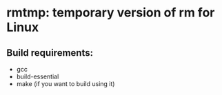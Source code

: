 # rmtmp: temporary version of rm for Linux

## Build requirements:
- gcc
- build-essential
- make (if you want to build using it)
